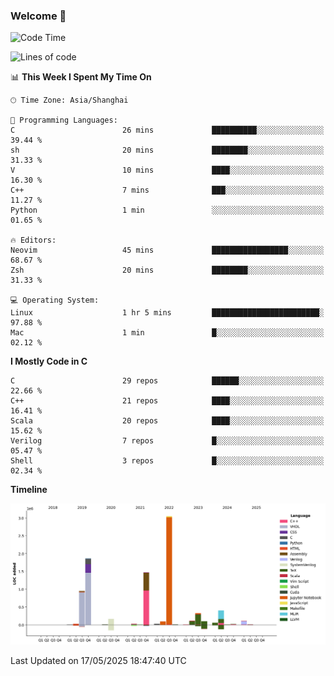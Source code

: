 ### Welcome 👋

<!--START_SECTION:waka-->
![Code Time](http://img.shields.io/badge/Code%20Time-2%2C034%20hrs%206%20mins-blue)

![Lines of code](https://img.shields.io/badge/From%20Hello%20World%20I%27ve%20Written-8.9%20million%20lines%20of%20code-blue)

📊 **This Week I Spent My Time On** 

```text
🕑︎ Time Zone: Asia/Shanghai

💬 Programming Languages: 
C                        26 mins             ██████████░░░░░░░░░░░░░░░   39.44 % 
sh                       20 mins             ████████░░░░░░░░░░░░░░░░░   31.33 % 
V                        10 mins             ████░░░░░░░░░░░░░░░░░░░░░   16.30 % 
C++                      7 mins              ███░░░░░░░░░░░░░░░░░░░░░░   11.27 % 
Python                   1 min               ░░░░░░░░░░░░░░░░░░░░░░░░░   01.65 % 

🔥 Editors: 
Neovim                   45 mins             █████████████████░░░░░░░░   68.67 % 
Zsh                      20 mins             ████████░░░░░░░░░░░░░░░░░   31.33 % 

💻 Operating System: 
Linux                    1 hr 5 mins         ████████████████████████░   97.88 % 
Mac                      1 min               █░░░░░░░░░░░░░░░░░░░░░░░░   02.12 % 
```

**I Mostly Code in C** 

```text
C                        29 repos            ██████░░░░░░░░░░░░░░░░░░░   22.66 % 
C++                      21 repos            ████░░░░░░░░░░░░░░░░░░░░░   16.41 % 
Scala                    20 repos            ████░░░░░░░░░░░░░░░░░░░░░   15.62 % 
Verilog                  7 repos             █░░░░░░░░░░░░░░░░░░░░░░░░   05.47 % 
Shell                    3 repos             █░░░░░░░░░░░░░░░░░░░░░░░░   02.34 % 
```



**Timeline**

![Lines of Code chart](https://raw.githubusercontent.com/Bohan-hu/Bohan-hu/master/assets/bar_graph.png)


 Last Updated on 17/05/2025 18:47:40 UTC
<!--END_SECTION:waka-->



